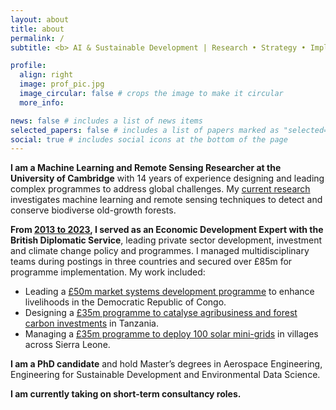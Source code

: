 ```yaml
---
layout: about
title: about
permalink: /
subtitle: <b> AI & Sustainable Development | Research • Strategy • Implementation </b>

profile:
  align: right
  image: prof_pic.jpg
  image_circular: false # crops the image to make it circular
  more_info:

news: false # includes a list of news items
selected_papers: false # includes a list of papers marked as "selected={true}"
social: true # includes social icons at the bottom of the page
---
```


<b>I am a Machine Learning and Remote Sensing Researcher at the University of Cambridge</b> with 14 years of experience designing and leading complex programmes to address global challenges. My [current research](projects/8_project) investigates machine learning and remote sensing techniques to detect and conserve biodiverse old-growth forests.

<b>From [2013 to 2023](https://www.linkedin.com/in/tomratsakatika/), I served as an Economic Development Expert with the British Diplomatic Service</b>, leading private sector development, investment and climate change policy and programmes. I managed multidisciplinary teams during postings in three countries and secured over £85m for programme implementation. My work included:

- Leading a [£50m market systems development programme](https://www.elan-rdc.com/home) to enhance livelihoods in the Democratic Republic of Congo.
- Designing a [£35m programme to catalyse agribusiness and forest carbon investments](https://devtracker.fcdo.gov.uk/programme/GB-GOV-1-300116/summary) in Tanzania.
- Managing a [£35m programme to deploy 100 solar mini-grids](https://devtracker.fcdo.gov.uk/programme/GB-GOV-1-300303/summary) in villages across Sierra Leone.

<b>I am a PhD candidate</b> and hold Master’s degrees in Aerospace Engineering, Engineering for Sustainable Development and Environmental Data Science.

<b>I am currently taking on short-term consultancy roles.</b>
